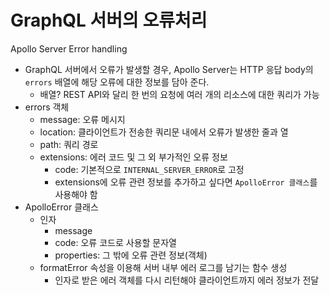 # GraphQL 서버의 오류처리

Apollo Server Error handling



- GraphQL 서버에서 오류가 발생할 경우, Apollo Server는 HTTP 응답 body의 `errors` 배열에 해당 오류에 대한 정보를 담아 준다.
  - 배열? REST API와 달리 한 번의 요청에 여러 개의 리소스에 대한 쿼리가 가능
- errors 객체
  - message: 오류 메시지
  - location: 클라이언트가 전송한 쿼리문 내에서 오류가 발생한 줄과 열
  - path: 쿼리 경로
  - extensions: 에러 코드 및 그 외 부가적인 오류 정보
    - code: 기본적으로 `INTERNAL_SERVER_ERROR`로 고정 
    - extensions에 오류 관련 정보를 추가하고 싶다면 `ApolloError 클래스`를 사용해야 함
- ApolloError 클래스
  - 인자
    - message
    - code: 오류 코드로 사용할 문자열
    - properties: 그 밖에 오류 관련 정보(객체)
  - formatError 속성을 이용해 서버 내부 에러 로그를 남기는 함수 생성
    - 인자로 받은 에러 객체를 다시 리턴해야 클라이언트까지 에러 정보가 전달
